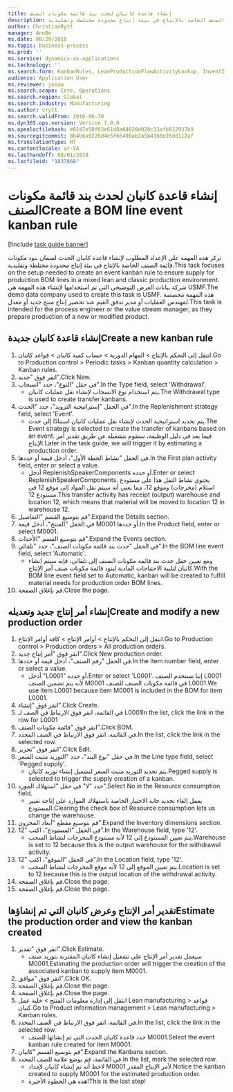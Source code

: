 ```yaml
---
title: إنشاء قاعدة كانبان لحدث بند قائمة مكونات الصنف
description: تركز هذه المهمة على الإعداد المطلوب لإنشاء قاعدة كانبان الحدث لضمان بنود مكونات قائمة الصنف الخاصة بالإنتاج في بيئة إنتاج محدودة مختلطة وتقليدية.
author: ChristianRytt
manager: AnnBe
ms.date: 08/29/2018
ms.topic: business-process
ms.prod: ''
ms.service: dynamics-ax-applications
ms.technology: ''
ms.search.form: KanbanRules, LeanProductionFlowActivityLookup, InventItemIdLookupSimple, ProdTableListPage, ProdTableCreate, InventItemIdLookupPurchase, ProdTable, ProdBOM, ProdParmCostEstimation
audience: Application User
ms.reviewer: josaw
ms.search.scope: Core, Operations
ms.search.region: Global
ms.search.industry: Manufacturing
ms.author: crytt
ms.search.validFrom: 2016-06-30
ms.dyn365.ops.version: Version 7.0.0
ms.openlocfilehash: e0247e50f03e61d8a04020d020c13afb812937b9
ms.sourcegitcommit: 8b4b6a9226d4e5f66498ab2a5b4160e26dd112af
ms.translationtype: HT
ms.contentlocale: ar-SA
ms.lasthandoff: 08/01/2019
ms.locfileid: "1837868"
---
```

# <a name="create-a-bom-line-event-kanban-rule"></a><span data-ttu-id="6ac5f-103">إنشاء قاعدة كانبان لحدث بند قائمة مكونات الصنف</span><span class="sxs-lookup"><span data-stu-id="6ac5f-103">Create a BOM line event kanban rule</span></span>

[!include [task guide banner](../../includes/task-guide-banner.md)]

<span data-ttu-id="6ac5f-104">تركز هذه المهمة على الإعداد المطلوب لإنشاء قاعدة كانبان الحدث لضمان بنود مكونات قائمة الصنف الخاصة بالإنتاج في بيئة إنتاج محدودة مختلطة وتقليدية.</span><span class="sxs-lookup"><span data-stu-id="6ac5f-104">This task focuses on the setup needed to create an event kanban rule to ensure supply for production BOM lines in a mixed lean and classic production environment.</span></span> <span data-ttu-id="6ac5f-105">شركة بيانات العرض التوضيحي التي تم استخدامها لإنشاء هذه المهمة هي USMF.‬</span><span class="sxs-lookup"><span data-stu-id="6ac5f-105">The demo data company used to create this task is USMF.</span></span> <span data-ttu-id="6ac5f-106">هذه المهمة مخصصة لمهندس العمليات أو مدير تدفق القيم عند تحضير إنتاج منتج جديد أو معدل.</span><span class="sxs-lookup"><span data-stu-id="6ac5f-106">This task is intended for the process engineer or the value stream manager, as they prepare production of a new or modified product.</span></span>


## <a name="create-a-new-kanban-rule"></a><span data-ttu-id="6ac5f-107">إنشاء قاعدة كانبان جديدة</span><span class="sxs-lookup"><span data-stu-id="6ac5f-107">Create a new kanban rule</span></span>
1. <span data-ttu-id="6ac5f-108">انتقل إلى التحكم بالإنتاج‬ > المهام الدورية > حساب كمية كانبان > قواعد كانبان.</span><span class="sxs-lookup"><span data-stu-id="6ac5f-108">Go to Production control > Periodic tasks > Kanban quantity calculation > Kanban rules.</span></span>
2. <span data-ttu-id="6ac5f-109">انقر فوق "جديد".</span><span class="sxs-lookup"><span data-stu-id="6ac5f-109">Click New.</span></span>
3. <span data-ttu-id="6ac5f-110">في حقل "النوع"، حدد "انسحاب".</span><span class="sxs-lookup"><span data-stu-id="6ac5f-110">In the Type field, select 'Withdrawal'.</span></span>
    * <span data-ttu-id="6ac5f-111">يتم استخدام نوع الانسحاب لإنشاء نقل عمليات كانبان.</span><span class="sxs-lookup"><span data-stu-id="6ac5f-111">The Withdrawal type is used to create transfer kanbans.</span></span>  
4. <span data-ttu-id="6ac5f-112">في الحقل "إستراتيجية التزويد"، حدد "الحدث".</span><span class="sxs-lookup"><span data-stu-id="6ac5f-112">In the Replenishment strategy field, select 'Event'.</span></span>
    * <span data-ttu-id="6ac5f-113">يتم تحديد استراتيجية الحدث لإنشاء نقل عمليات كانبان استنادًا إلى حدث.</span><span class="sxs-lookup"><span data-stu-id="6ac5f-113">The Event strategy is selected to create the transfer of kanbans based on an event.</span></span> <span data-ttu-id="6ac5f-114">فيما بعد في دليل الوظيفة، سنقوم بتشغيله عن طريق تقدير أمر الإنتاج.</span><span class="sxs-lookup"><span data-stu-id="6ac5f-114">Later in the task guide, we will trigger it by estimating a production order.</span></span>  
5. <span data-ttu-id="6ac5f-115">في الحقل "نشاط الخطة الأول"، أدخل قيمة أو حددها.</span><span class="sxs-lookup"><span data-stu-id="6ac5f-115">In the First plan activity field, enter or select a value.</span></span>
    * <span data-ttu-id="6ac5f-116">أدخل ReplenishSpeakerComponents أو حدده.</span><span class="sxs-lookup"><span data-stu-id="6ac5f-116">Enter or select ReplenishSpeakerComponents.</span></span> <span data-ttu-id="6ac5f-117">يحتوي نشاط النقل هذا على مستودع استلام (مخرجات) وموقع 12، مما يعني أنه سيتم نقل المواد إلى موقع 12 في مستودع 12.</span><span class="sxs-lookup"><span data-stu-id="6ac5f-117">This transfer activity has receipt (output) warehouse and location 12, which means that material will be moved to location 12 in warehouse 12.</span></span>  
6. <span data-ttu-id="6ac5f-118">قم بتوسيع القسم "التفاصيل".</span><span class="sxs-lookup"><span data-stu-id="6ac5f-118">Expand the Details section.</span></span>
7. <span data-ttu-id="6ac5f-119">في الحقل "المنتج"، أدخل قيمة M0001 أو حددها.</span><span class="sxs-lookup"><span data-stu-id="6ac5f-119">In the Product field, enter or select M0001.</span></span>
8. <span data-ttu-id="6ac5f-120">قم بتوسيع القسم "الأحداث".</span><span class="sxs-lookup"><span data-stu-id="6ac5f-120">Expand the Events section.</span></span>
9. <span data-ttu-id="6ac5f-121">في الحقل "حدث بند قائمة مكونات الصنف"، حدد "تلقائي".</span><span class="sxs-lookup"><span data-stu-id="6ac5f-121">In the BOM line event field, select 'Automatic'.</span></span>
    * <span data-ttu-id="6ac5f-122">ومع تعيين حقل حدث بند قائمة مكونات الصنف إلى تلقائي، فإنه سيتم إنشاء كانبان لتلبية الاحتياجات المادية لبنود قائمة مكونات صنف أمر الإنتاج.</span><span class="sxs-lookup"><span data-stu-id="6ac5f-122">With the BOM line event field set to Automatic, kanban will be created to fulfill material needs for production order BOM lines.</span></span>  
10. <span data-ttu-id="6ac5f-123">قم بإغلاق الصفحة.</span><span class="sxs-lookup"><span data-stu-id="6ac5f-123">Close the page.</span></span>

## <a name="create-and-modify-a-new-production-order"></a><span data-ttu-id="6ac5f-124">إنشاء أمر إنتاج جديد وتعديله</span><span class="sxs-lookup"><span data-stu-id="6ac5f-124">Create and modify a new production order</span></span>
1. <span data-ttu-id="6ac5f-125">انتقل إلى التحكم بالإنتاج‬ > أوامر الإنتاج > كافة أوامر الإنتاج.</span><span class="sxs-lookup"><span data-stu-id="6ac5f-125">Go to Production control > Production orders > All production orders.</span></span>
2. <span data-ttu-id="6ac5f-126">انقر فوق "أمر إنتاج جديد".</span><span class="sxs-lookup"><span data-stu-id="6ac5f-126">Click New production order.</span></span>
3. <span data-ttu-id="6ac5f-127">في الحقل "رقم الصنف"، أدخل قيمة أو حددها.</span><span class="sxs-lookup"><span data-stu-id="6ac5f-127">In the Item number field, enter or select a value.</span></span>
    * <span data-ttu-id="6ac5f-128">أدخل "L0001" أو حدده.</span><span class="sxs-lookup"><span data-stu-id="6ac5f-128">Enter or select 'L0001'.</span></span> <span data-ttu-id="6ac5f-129">إننا نستخدم الصنف L0001 لأنه يتم تضمين الصنف M0001 في قائمة مكونات الصنف للصنف L0001.</span><span class="sxs-lookup"><span data-stu-id="6ac5f-129">We use item L0001 because item M0001 is included in the BOM for item L0001.</span></span>  
4. <span data-ttu-id="6ac5f-130">انقر فوق "إنشاء".</span><span class="sxs-lookup"><span data-stu-id="6ac5f-130">Click Create.</span></span>
5. <span data-ttu-id="6ac5f-131">في القائمة، انقر فوق الارتباط في الصف لـ L0001</span><span class="sxs-lookup"><span data-stu-id="6ac5f-131">In the list, click the link in the row for L0001</span></span>
6. <span data-ttu-id="6ac5f-132">انقر فوق "قائمة مكونات الصنف".</span><span class="sxs-lookup"><span data-stu-id="6ac5f-132">Click BOM.</span></span>
7. <span data-ttu-id="6ac5f-133">في القائمة، انقر فوق الارتباط في الصف المحدد.</span><span class="sxs-lookup"><span data-stu-id="6ac5f-133">In the list, click the link in the selected row.</span></span>
8. <span data-ttu-id="6ac5f-134">انقر فوق "تحرير".</span><span class="sxs-lookup"><span data-stu-id="6ac5f-134">Click Edit.</span></span>
9. <span data-ttu-id="6ac5f-135">في حقل "نوع البند"، حدد "التوريد مثبت السعر.</span><span class="sxs-lookup"><span data-stu-id="6ac5f-135">In the Line type field, select 'Pegged supply'.</span></span>
    * <span data-ttu-id="6ac5f-136">يتم تحديد التوريد مثبت السعر لتشغيل إنشاء توريد كانبان.</span><span class="sxs-lookup"><span data-stu-id="6ac5f-136">Pegged supply is selected to trigger the supply creation of a kanban.</span></span>  
10. <span data-ttu-id="6ac5f-137">حدد "لا" في حقل "استهلاك المورد".</span><span class="sxs-lookup"><span data-stu-id="6ac5f-137">Select No in the Resource consumption field.</span></span>
    * <span data-ttu-id="6ac5f-138">يعمل إلغاء تحديد خانة الاختيار الخاصة باستهلاك الموارد على إتاحة تغيير المستودع.</span><span class="sxs-lookup"><span data-stu-id="6ac5f-138">Clearing the check box of Resource consumption lets us change the warehouse.</span></span>  
11. <span data-ttu-id="6ac5f-139">قم بتوسيع مقطع "أبعاد المخزون".</span><span class="sxs-lookup"><span data-stu-id="6ac5f-139">Expand the Inventory dimensions section.</span></span>
12. <span data-ttu-id="6ac5f-140">في الحقل "المستودع"، اكتب "12".</span><span class="sxs-lookup"><span data-stu-id="6ac5f-140">In the Warehouse field, type '12'.</span></span>
    * <span data-ttu-id="6ac5f-141">يتم تعيين المستودع إلى 12 لأنه مستودع المخرجات لنشاط السحب.</span><span class="sxs-lookup"><span data-stu-id="6ac5f-141">Warehouse is set to 12 because this is the output warehouse for the withdrawal activity.</span></span>  
13. <span data-ttu-id="6ac5f-142">في الحقل "الموقع"، اكتب "12".</span><span class="sxs-lookup"><span data-stu-id="6ac5f-142">In the Location field, type '12'.</span></span>
    * <span data-ttu-id="6ac5f-143">يتم تعيين الموقع إلى 12 لأنه موقع المخرجات لنشاط السحب.</span><span class="sxs-lookup"><span data-stu-id="6ac5f-143">Location is set to 12 because this is the output location of the withdrawal activity.</span></span>  
14. <span data-ttu-id="6ac5f-144">قم بإغلاق الصفحة.</span><span class="sxs-lookup"><span data-stu-id="6ac5f-144">Close the page.</span></span>
15. <span data-ttu-id="6ac5f-145">قم بإغلاق الصفحة.</span><span class="sxs-lookup"><span data-stu-id="6ac5f-145">Close the page.</span></span>

## <a name="estimate-the-production-order-and-view-the-kanban-created"></a><span data-ttu-id="6ac5f-146">تقدير أمر الإنتاج وعرض كانبان التي تم إنشاؤها</span><span class="sxs-lookup"><span data-stu-id="6ac5f-146">Estimate the production order and view the kanban created</span></span>
1. <span data-ttu-id="6ac5f-147">انقر فوق "تقدير".</span><span class="sxs-lookup"><span data-stu-id="6ac5f-147">Click Estimate.</span></span>
    * <span data-ttu-id="6ac5f-148">سيعمل تقدير أمر الإنتاج على تشغيل إنشاء كانبان المقترنة بتوريد صنف M0001.</span><span class="sxs-lookup"><span data-stu-id="6ac5f-148">Estimating the production order will trigger the creation of the associated kanban to supply item M0001.</span></span>  
2. <span data-ttu-id="6ac5f-149">انقر فوق "موافق".</span><span class="sxs-lookup"><span data-stu-id="6ac5f-149">Click OK.</span></span>
3. <span data-ttu-id="6ac5f-150">قم بإغلاق الصفحة.</span><span class="sxs-lookup"><span data-stu-id="6ac5f-150">Close the page.</span></span>
4. <span data-ttu-id="6ac5f-151">قم بإغلاق الصفحة.</span><span class="sxs-lookup"><span data-stu-id="6ac5f-151">Close the page.</span></span>
5. <span data-ttu-id="6ac5f-152">انتقل إلى إدارة معلومات المنتج‬ > خلية عمل Lean manufacturing > قواعد كنبان.</span><span class="sxs-lookup"><span data-stu-id="6ac5f-152">Go to Product information management > Lean manufacturing > Kanban rules.</span></span>
6. <span data-ttu-id="6ac5f-153">في القائمة، انقر فوق الارتباط في الصف المحدد.</span><span class="sxs-lookup"><span data-stu-id="6ac5f-153">In the list, click the link in the selected row.</span></span>
    * <span data-ttu-id="6ac5f-154">حدد قاعدة كانبان الحدث التي تم إنشائها للصنف M0001.</span><span class="sxs-lookup"><span data-stu-id="6ac5f-154">Select the event kanban rule created for item M0001.</span></span>  
7. <span data-ttu-id="6ac5f-155">قم بتوسيع القسم "كانبان".</span><span class="sxs-lookup"><span data-stu-id="6ac5f-155">Expand the Kanbans section.</span></span>
8. <span data-ttu-id="6ac5f-156">في القائمة، قم بوضع علامة للصف المحدد.</span><span class="sxs-lookup"><span data-stu-id="6ac5f-156">In the list, mark the selected row.</span></span>
    * <span data-ttu-id="6ac5f-157">لاحظ أنه تم إنشاء كانبان لإمداد M0001 لأمر الإنتاج المقدر.</span><span class="sxs-lookup"><span data-stu-id="6ac5f-157">Notice the kanban created to supply M0001 for the estimated production order.</span></span>  
    * <span data-ttu-id="6ac5f-158">هذه هي الخطوة الأخيرة!</span><span class="sxs-lookup"><span data-stu-id="6ac5f-158">This is the last step!</span></span>  

